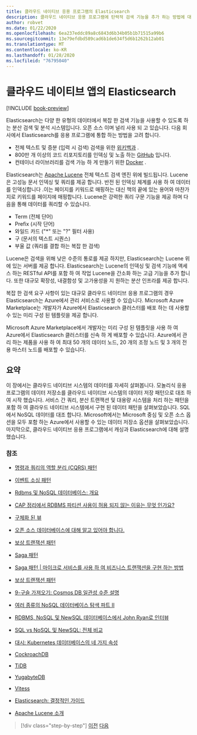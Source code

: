 ```yaml
---
title: 클라우드 네이티브 응용 프로그램의 Elasticsearch
description: 클라우드 네이티브 응용 프로그램에 탄력적 검색 기능을 추가 하는 방법에 대해 알아봅니다.
author: robvet
ms.date: 01/22/2020
ms.openlocfilehash: 6ea237eddc89a8c6843d6b34b05b1b71515a99b6
ms.sourcegitcommit: 13e79efdbd589cad6b1de634f5d6b1262b12ab01
ms.translationtype: MT
ms.contentlocale: ko-KR
ms.lasthandoff: 01/28/2020
ms.locfileid: "76795040"
---
```

# <a name="elasticsearch-in-a-cloud-native-app"></a>클라우드 네이티브 앱의 Elasticsearch

[!INCLUDE [book-preview](../../../includes/book-preview.md)]

Elasticsearch는 다양 한 유형의 데이터에서 복잡 한 검색 기능을 사용할 수 있도록 하는 분산 검색 및 분석 시스템입니다. 오픈 소스 이며 널리 사용 되 고 있습니다. 다음 회사에서 Elasticsearch를 응용 프로그램에 통합 하는 방법을 고려 합니다.

- 전체 텍스트 및 증분 (입력 시 검색) 검색을 위한 [위키백과](https://blog.wikimedia.org/2014/01/06/wikimedia-moving-to-elasticsearch/) .
- 800만 개 이상의 코드 리포지토리를 인덱싱 및 노출 하는 [GitHub](https://www.elastic.co/customers/github) 입니다.  
- 컨테이너 라이브러리를 검색 가능 하 게 만들기 위한 [Docker](https://www.elastic.co/customers/docker) .

Elasticsearch는 [Apache Lucene](https://lucene.apache.org/core/) 전체 텍스트 검색 엔진 위에 빌드됩니다. Lucene은 고성능 문서 인덱싱 및 쿼리를 제공 합니다. 반전 된 인덱싱 체계를 사용 하 여 데이터를 인덱싱합니다 .이는 페이지를 키워드로 매핑하는 대신 책의 끝에 있는 용어와 마찬가지로 키워드를 페이지에 매핑합니다. Lucene은 강력한 쿼리 구문 기능을 제공 하며 다음을 통해 데이터를 쿼리할 수 있습니다.

- Term (전체 단어) 
- Prefix (시작 단어)
- 와일드 카드 ("\*" 또는 "?" 필터 사용)
- 구 (문서의 텍스트 시퀀스)
- 부울 값 (쿼리를 결합 하는 복잡 한 검색)

Lucene은 검색을 위해 낮은 수준의 통로를 제공 하지만, Elasticsearch는 Lucene 위에 있는 서버를 제공 합니다. Elasticsearch는 Lucene의 인덱싱 및 검색 기능에 액세스 하는 RESTful API를 포함 하 여 작업 Lucene을 간소화 하는 고급 기능을 추가 합니다. 또한 대규모 확장성, 내결함성 및 고가용성을 지 원하는 분산 인프라를 제공 합니다.

복잡 한 검색 요구 사항이 있는 대규모 클라우드 네이티브 응용 프로그램의 경우 Elasticsearch는 Azure에서 관리 서비스로 사용할 수 있습니다. Microsoft Azure Marketplace는 개발자가 Azure에서 Elasticsearch 클러스터를 배포 하는 데 사용할 수 있는 미리 구성 된 템플릿을 제공 합니다.

Microsoft Azure Marketplace에서 개발자는 미리 구성 된 템플릿을 사용 하 여 Azure에서 Elasticsearch 클러스터를 신속 하 게 배포할 수 있습니다. Azure에서 관리 하는 제품을 사용 하 여 최대 50 개의 데이터 노드, 20 개의 조정 노드 및 3 개의 전용 마스터 노드를 배포할 수 있습니다.

## <a name="summary"></a>요약

이 장에서는 클라우드 네이티브 시스템의 데이터를 자세히 살펴봅니다. 모놀리식 응용 프로그램의 데이터 저장소를 클라우드 네이티브 시스템의 데이터 저장 패턴으로 대조 하 여 시작 했습니다. 서비스 간 쿼리, 분산 트랜잭션 및 대용량 시스템을 처리 하는 패턴을 포함 하 여 클라우드 네이티브 시스템에서 구현 된 데이터 패턴을 살펴보았습니다. SQL에서 NoSQL 데이터를 대조 합니다. Microsoft에서는 Microsoft 중심 및 오픈 소스 옵션을 모두 포함 하는 Azure에서 사용할 수 있는 데이터 저장소 옵션을 살펴보았습니다. 마지막으로, 클라우드 네이티브 응용 프로그램에서 캐싱과 Elasticsearch에 대해 설명 했습니다.

### <a name="references"></a>참조

- [명령과 쿼리의 역할 분리 (CQRS) 패턴](https://docs.microsoft.com/azure/architecture/patterns/cqrs)

- [이벤트 소싱 패턴](https://docs.microsoft.com/azure/architecture/patterns/event-sourcing)

- [Rdbms 및 NoSQL 데이터베이스: 개요](https://maxivak.com/rdbms-vs-nosql-databases/)

- [CAP 정리에서 RDBMS 파티션 사용이 허용 되지 않는 이유는 무엇 인가요?](https://stackoverflow.com/questions/36404765/why-isnt-rdbms-partition-tolerant-in-cap-theorem-and-why-is-it-available)

- [구체화 된 뷰](https://docs.microsoft.com/azure/architecture/patterns/materialized-view)

- [오픈 소스 데이터베이스에 대해 알고 있어야 합니다.](https://www.ibm.com/blogs/systems/all-you-really-need-to-know-about-open-source-databases/)

- [보상 트랜잭션 패턴](https://docs.microsoft.com/azure/architecture/patterns/compensating-transaction)

- [Saga 패턴](https://microservices.io/patterns/data/saga.html)

- [Saga 패턴 | 마이크로 서비스를 사용 하 여 비즈니스 트랜잭션을 구현 하는 방법](https://blog.couchbase.com/saga-pattern-implement-business-transactions-using-microservices-part/)

- [보상 트랜잭션 패턴](https://docs.microsoft.com/azure/architecture/patterns/compensating-transaction)

- [9-구슬 가져오기: Cosmos DB 일관성 수준 설명](https://blog.jeremylikness.com/blog/2018-03-23_getting-behind-the-9ball-cosmosdb-consistency-levels/)

- [여러 종류의 NoSQL 데이터베이스 탐색 파트 II](https://www.3pillarglobal.com/insights/exploring-the-different-types-of-nosql-databases)

- [RDBMS, NoSQL 및 NewSQL 데이터베이스에서 John Ryan로 인터뷰](http://www.odbms.org/blog/2018/03/on-rdbms-nosql-and-newsql-databases-interview-with-john-ryan/)
  
- [SQL vs NoSQL 및 NewSQL: 전체 비교](https://www.xenonstack.com/blog/sql-vs-nosql-vs-newsql/)

- [대시: Kubernetes 데이터베이스의 네 가지 속성](https://thenewstack.io/dash-four-properties-of-kubernetes-native-databases/)

- [CockroachDB](https://www.cockroachlabs.com/)

- [TiDB](https://pingcap.com/en/)

- [YugabyteDB](https://www.yugabyte.com/)

- [Vitess](https://vitess.io/)

- [Elasticsearch: 결정적인 가이드](http://shop.oreilly.com/product/0636920028505.do)
  
- [Apache Lucene 소개](https://www.baeldung.com/lucene)

>[!div class="step-by-step"]
>[이전](azure-caching.md)
>[다음](resiliency.md) <!-- Next Chapter -->
